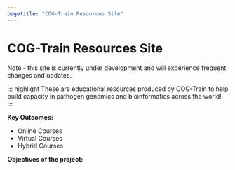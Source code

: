 ```yaml
---
pagetitle: "COG-Train Resources Site"
---
```


# COG-Train Resources Site

Note - this site is currently under development and will experience frequent changes and updates. 

::: highlight
These are educational resources produced by COG-Train to help build capacity in pathogen genomics and bioinformatics across the world!
:::

**Key Outcomes:**

-   Online Courses
-   Virtual Courses
-   Hybrid Courses

**Objectives of the project:**
